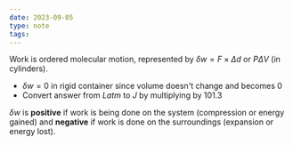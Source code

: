 ```yaml
---
date: 2023-09-05
type: note
tags: 
---
```


Work is ordered molecular motion, represented by $\delta w = F \times \Delta d$ or $P\Delta V$ (in cylinders).
- $\delta w = 0$ in rigid container since volume doesn't change and becomes 0
- Convert answer from $Latm$ to $J$ by multiplying by $101.3$

$\delta w$ is **positive** if work is being done on the system (compression or energy gained) and **negative** if work is done on the surroundings (expansion or energy lost).